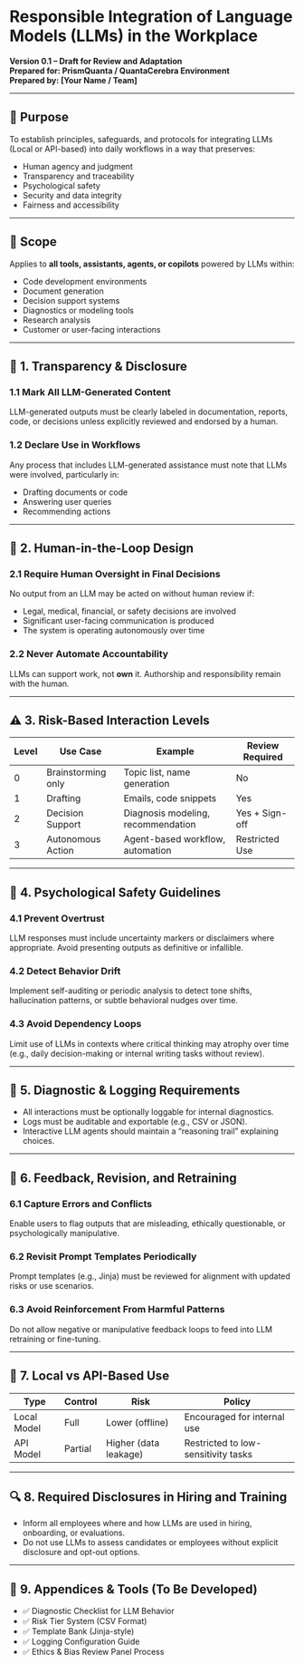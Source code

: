 # Responsible Integration of Language Models (LLMs) in the Workplace  
**Version 0.1 – Draft for Review and Adaptation**  
**Prepared for: PrismQuanta / QuantaCerebra Environment**  
**Prepared by: [Your Name / Team]**

---

## 🧭 Purpose

To establish principles, safeguards, and protocols for integrating LLMs (Local or API-based) into daily workflows in a way that preserves:

- Human agency and judgment  
- Transparency and traceability  
- Psychological safety  
- Security and data integrity  
- Fairness and accessibility

---

## 📌 Scope

Applies to **all tools, assistants, agents, or copilots** powered by LLMs within:

- Code development environments  
- Document generation  
- Decision support systems  
- Diagnostics or modeling tools  
- Research analysis  
- Customer or user-facing interactions  

---

## 🔐 1. Transparency & Disclosure

### 1.1 Mark All LLM-Generated Content  
LLM-generated outputs must be clearly labeled in documentation, reports, code, or decisions unless explicitly reviewed and endorsed by a human.

### 1.2 Declare Use in Workflows  
Any process that includes LLM-generated assistance must note that LLMs were involved, particularly in:

- Drafting documents or code  
- Answering user queries  
- Recommending actions  

---

## 🧠 2. Human-in-the-Loop Design

### 2.1 Require Human Oversight in Final Decisions  
No output from an LLM may be acted on without human review if:

- Legal, medical, financial, or safety decisions are involved  
- Significant user-facing communication is produced  
- The system is operating autonomously over time  

### 2.2 Never Automate Accountability  
LLMs can support work, not **own** it. Authorship and responsibility remain with the human.

---

## ⚠️ 3. Risk-Based Interaction Levels

| Level | Use Case              | Example                               | Review Required     |
|-------|-----------------------|----------------------------------------|---------------------|
| 0     | Brainstorming only    | Topic list, name generation            | No                  |
| 1     | Drafting              | Emails, code snippets                  | Yes                 |
| 2     | Decision Support      | Diagnosis modeling, recommendation     | Yes + Sign-off      |
| 3     | Autonomous Action     | Agent-based workflow, automation       | Restricted Use      |

---

## 🧬 4. Psychological Safety Guidelines

### 4.1 Prevent Overtrust  
LLM responses must include uncertainty markers or disclaimers where appropriate. Avoid presenting outputs as definitive or infallible.

### 4.2 Detect Behavior Drift  
Implement self-auditing or periodic analysis to detect tone shifts, hallucination patterns, or subtle behavioral nudges over time.

### 4.3 Avoid Dependency Loops  
Limit use of LLMs in contexts where critical thinking may atrophy over time (e.g., daily decision-making or internal writing tasks without review).

---

## 🔎 5. Diagnostic & Logging Requirements

- All interactions must be optionally loggable for internal diagnostics.  
- Logs must be auditable and exportable (e.g., CSV or JSON).  
- Interactive LLM agents should maintain a “reasoning trail” explaining choices.  

---

## 🔄 6. Feedback, Revision, and Retraining

### 6.1 Capture Errors and Conflicts  
Enable users to flag outputs that are misleading, ethically questionable, or psychologically manipulative.

### 6.2 Revisit Prompt Templates Periodically  
Prompt templates (e.g., Jinja) must be reviewed for alignment with updated risks or use scenarios.

### 6.3 Avoid Reinforcement From Harmful Patterns  
Do not allow negative or manipulative feedback loops to feed into LLM retraining or fine-tuning.

---

## 🔐 7. Local vs API-Based Use

| Type         | Control | Risk                     | Policy                              |
|--------------|---------|--------------------------|-------------------------------------|
| Local Model  | Full    | Lower (offline)          | Encouraged for internal use         |
| API Model    | Partial | Higher (data leakage)    | Restricted to low-sensitivity tasks |

---

## 🔍 8. Required Disclosures in Hiring and Training

- Inform all employees where and how LLMs are used in hiring, onboarding, or evaluations.  
- Do not use LLMs to assess candidates or employees without explicit disclosure and opt-out options.  

---

## 🧰 9. Appendices & Tools (To Be Developed)

- ✅ Diagnostic Checklist for LLM Behavior  
- ✅ Risk Tier System (CSV Format)  
- ✅ Template Bank (Jinja-style)  
- ✅ Logging Configuration Guide  
- ✅ Ethics & Bias Review Panel Process  
